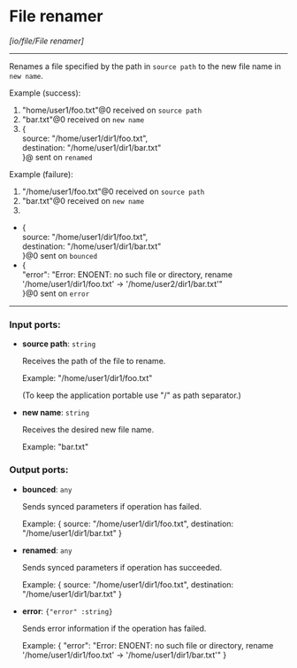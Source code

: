 # File renamer

_[io/file/File renamer]_

---

Renames a file specified by the path in `source path` to the new file name in `new name`.  
  
Example (success):   
1. "home/user1/foo.txt"@0 received on `source path`  
2. "bar.txt"@0 received on `new name`  
3. {   
source: "/home/user1/dir1/foo.txt",   
destination: "/home/user1/dir1/bar.txt"  
}@ sent on `renamed`  
  
Example (failure):   
1. "/home/user1/foo.txt"@0 received on `source path`  
2. "bar.txt"@0 received on `new name`  
3.   
- {   
source: "/home/user1/dir1/foo.txt",   
destination: "/home/user1/dir1/bar.txt"  
}@0 sent on `bounced`  
- {  
  "error": "Error: ENOENT: no such file or directory, rename '/home/user1/dir1/foo.txt' -> '/home/user2/dir1/bar.txt'"  
}@0 sent on `error`  

---

### Input ports:

* __source path__: ` string `

    Receives the path of the file to rename.
    
    Example:
    "/home/user1/dir1/foo.txt"
    
    (To keep the application portable use "/" as path separator.)


* __new name__: ` string `

    Receives the desired new file name.
    
    Example:
    "bar.txt"

### Output ports:

* __bounced__: ` any `

    Sends synced parameters if operation has failed.
    
    Example:
    { 
      source: "/home/user1/dir1/foo.txt", 
      destination: "/home/user1/dir1/bar.txt"
    }


* __renamed__: ` any `

    Sends synced parameters if operation has succeeded.
    
    Example:
    { 
      source: "/home/user1/dir1/foo.txt", 
      destination: "/home/user1/dir1/bar.txt"
    }


* __error__: ` {"error" :string} `

    Sends error information if the operation has failed.
    
    Example: 
    {
      "error": "Error: ENOENT: no such file or directory, rename '/home/user1/dir1/foo.txt' -> '/home/user1/dir1/bar.txt'"
    }

